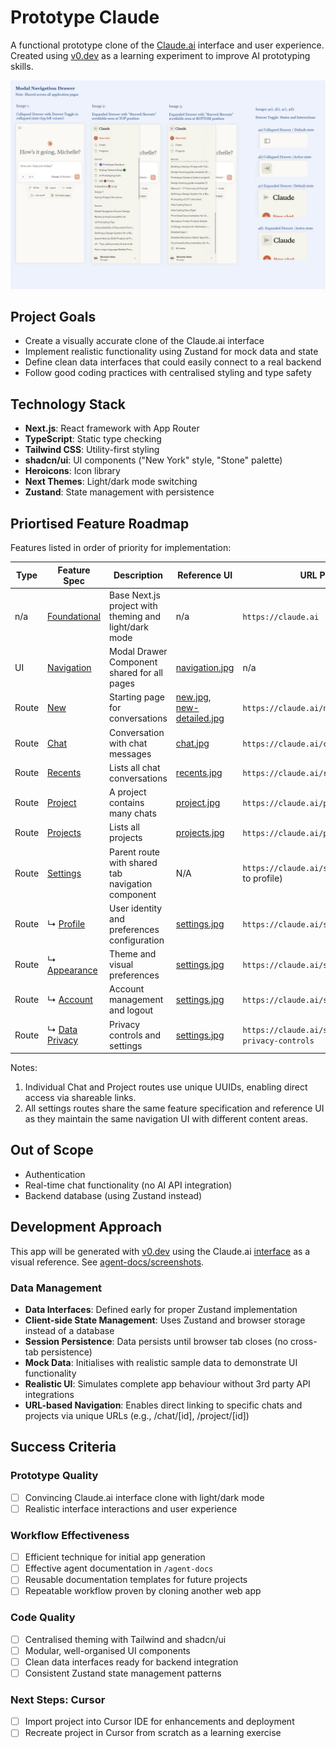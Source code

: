 # Prototype Claude

A functional prototype clone of the [Claude.ai](https://claude.ai/) interface and user experience. Created using [v0.dev](https://v0.dev/) as a learning experiment to improve AI prototyping skills.

![Claude.ai interface prototype screenshot](agent-docs/reference-ui/navigation.jpg)

## Project Goals

- Create a visually accurate clone of the Claude.ai interface
- Implement realistic functionality using Zustand for mock data and state
- Define clean data interfaces that could easily connect to a real backend
- Follow good coding practices with centralised styling and type safety

## Technology Stack

- **Next.js**: React framework with App Router
- **TypeScript**: Static type checking
- **Tailwind CSS**: Utility-first styling
- **shadcn/ui**: UI components ("New York" style, "Stone" palette)
- **Heroicons**: Icon library
- **Next Themes**: Light/dark mode switching
- **Zustand**: State management with persistence

## Priortised Feature Roadmap

Features listed in order of priority for implementation:

| Type | Feature Spec | Description | Reference UI | URL Pattern |
|---------|---------|-------------|-----------|-----------|
| n/a | [Foundational](./agent-docs/features/foundational.md) | Base Next.js project with theming and light/dark mode | n/a | `https://claude.ai` |
| UI | [Navigation](./agent-docs/features/navigation.md) | Modal Drawer Component shared for all pages | [navigation.jpg](agent-docs/reference-ui/navigation.jpg) | n/a |
| Route | [New](./agent-docs/features/new.md) | Starting page for conversations | [new.jpg](agent-docs/reference-ui/new.jpg),  [new-detailed.jpg](agent-docs/reference-ui/new-detailed.jpg)| `https://claude.ai/new` |
| Route | [Chat](./agent-docs/features/chat.md) | Conversation with chat messages | [chat.jpg](agent-docs/reference-ui/chat.jpg) | `https://claude.ai/chat/{uuid}` |
| Route | [Recents](./agent-docs/features/recents.md) | Lists all chat conversations | [recents.jpg](agent-docs/reference-ui/recents.jpg) | `https://claude.ai/recents` |
| Route | [Project](./agent-docs/features/project.md) | A project contains many chats | [project.jpg](agent-docs/reference-ui/project.jpg) | `https://claude.ai/project/{uuid}` |
| Route | [Projects](./agent-docs/features/projects.md) | Lists all projects | [projects.jpg](agent-docs/reference-ui/projects.jpg) | `https://claude.ai/projects` |
| Route | [Settings](./agent-docs/features/settings.md) | Parent route with shared tab navigation component | N/A | `https://claude.ai/settings` (redirects to profile) |
| Route | ↳ [Profile](./agent-docs/features/settings.md) | User identity and preferences configuration | [settings.jpg](agent-docs/reference-ui/settings.jpg) | `https://claude.ai/settings/profile` |
| Route | ↳ [Appearance](./agent-docs/features/settings.md) | Theme and visual preferences | [settings.jpg](agent-docs/reference-ui/settings.jpg) | `https://claude.ai/settings/appearance` |
| Route | ↳ [Account](./agent-docs/features/settings.md) | Account management and logout | [settings.jpg](agent-docs/reference-ui/settings.jpg) | `https://claude.ai/settings/account` |
| Route | ↳ [Data Privacy](./agent-docs/features/settings.md) | Privacy controls and settings | [settings.jpg](agent-docs/reference-ui/settings.jpg) | `https://claude.ai/settings/data-privacy-controls` |

Notes:
1. Individual Chat and Project routes use unique UUIDs, enabling direct access via shareable links.
2. All settings routes share the same feature specification and reference UI as they maintain the same navigation UI with different content areas.

## Out of Scope
- Authentication
- Real-time chat functionality (no AI API integration)
- Backend database (using Zustand instead)

## Development Approach

This app will be generated with [v0.dev](https://v0.dev) using the Claude.ai [interface](https://claude.ai) as a visual reference. See [agent-docs/screenshots](agent-docs/screenshots).

### Data Management

- **Data Interfaces**: Defined early for proper Zustand implementation
- **Client-side State Management**: Uses Zustand and browser storage instead of a database
- **Session Persistence**: Data persists until browser tab closes (no cross-tab persistence)
- **Mock Data**: Initialises with realistic sample data to demonstrate UI functionality
- **Realistic UI**: Simulates complete app behaviour without 3rd party API integrations
- **URL-based Navigation**: Enables direct linking to specific chats and projects via unique URLs (e.g., /chat/[id], /project/[id])

## Success Criteria

### Prototype Quality
- [ ] Convincing Claude.ai interface clone with light/dark mode
- [ ] Realistic interface interactions and user experience

### Workflow Effectiveness
- [ ] Efficient technique for initial app generation
- [ ] Effective agent documentation in `/agent-docs`
- [ ] Reusable documentation templates for future projects
- [ ] Repeatable workflow proven by cloning another web app

### Code Quality
- [ ] Centralised theming with Tailwind and shadcn/ui
- [ ] Modular, well-organised UI components
- [ ] Clean data interfaces ready for backend integration
- [ ] Consistent Zustand state management patterns

### Next Steps: Cursor
- [ ] Import project into Cursor IDE for enhancements and deployment
- [ ] Recreate project in Cursor from scratch as a learning exercise